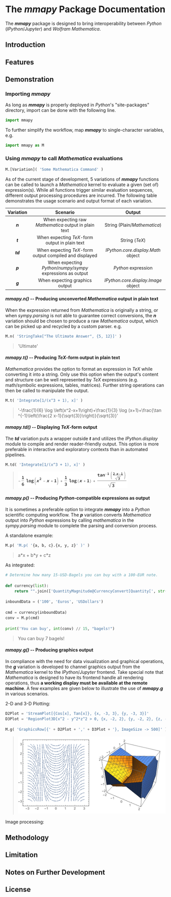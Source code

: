 # The ***mmapy*** Package Documentation

The ***mmapy*** package is designed to bring interoperability between *Python* (*IPython*/*Jupyter*) and *Wolfram Mathematica*.

## Introduction



## Features



## Demonstration

### Importing ***mmapy***

As long as ***mmapy*** is properly deployed in *Python*'s "site-packages" directory, import can be done with the following line.

```python
import mmapy
```

To further simplify the workflow, map ***mmapy*** to single-character variables, e.g.

```python
import mmapy as M
```

### Using ***mmapy*** to call *Mathematica* evaluations

```python
M.[Variation]( 'Some Mathematica Command' )
```

As of the current stage of development, 5 variations of ***mmapy*** functions can be called to launch a *Mathematica* kernel to evaluate a given (set of) expression(s). While all functions trigger similar evaluation sequences, different output processing procedures are incurred. The following table demonstrates the usage scenario and output format of each variation.

| Variation |                 Scenario                 |               Output                |
| :-------: | :--------------------------------------: | :---------------------------------: |
|  ***n***  | When expecting raw *Mathematica* output in plain text |    String (Plain/*Mathematica*)     |
|  ***t***  | When expecting *TeX*-form output in plain text |           String (*TeX*)            |
| ***td***  | When expecting *TeX*-form output compiled and displayed | *IPython.core.display.Math* object  |
|  ***p***  | When expecting *Python*/*numpy*/*sympy* expressions as output |         *Python* expression         |
|  ***g***  |      When expecting graphics output      | *IPython.core.display.Image* object |

#### ***mmapy.n()*** -- Producing unconverted *Mathematica* output in plain text

When the expression returned from *Mathematica* is originally a string, or when *sympy.parsing* is not able to guarantee correct conversions, the ***n*** variation should be chosen to produce a raw *Mathematica* output, which can be picked up and recycled by a custom parser. e.g.

```python
M.n( 'StringTake["The Ultimate Answer", {5, 12}]' )
```

> 'Ultimate'

#### ***mmapy.t()*** -- Producing *TeX*-form output in plain text 

*Mathematica* provides the option to format an expression in *TeX* while converting it into a string. Only use this option when the output's content and structure can be well represented by *TeX* expressions (e.g. math/symbolic expressions, tables, matrices). Further string operations can then be called to manipulate the output.

```python
M.t( 'Integrate[1/(x^3 + 1), x]' )
```

> '-\\frac{1}{6} \\log \\left(x^2-x+1\\right)+\\frac{1}{3} \\log (x+1)+\\frac{\\tan ^{-1}\\left(\\frac{2 x-1}{\\sqrt{3}}\\right)}{\\sqrt{3}}'

#### ***mmapy.td()*** -- Displaying *TeX*-form output 

The ***td*** variation puts a wrapper outside ***t*** and utilizes the *IPython.display* module to compile and render reader-friendly output. This option is more preferable in interactive and exploratory contexts than in automated pipelines. 

```python
M.td( 'Integrate[1/(x^3 + 1), x]' )
```

> ![mmapy.td](documentation-images/TeX.png)

#### ***mmapy.p()*** -- Producing *Python*-compatible expressions as output

It is sometimes a preferable option to integrate ***mmapy*** into a *Python* scientific computing workflow. The ***p*** variation converts *Mathematica* output into *Python* expressions by calling *mathematica* in the *sympy.parsing* module to complete the parsing and conversion process.

A standalone example:

```python
M.p( 'M.p( '{a, b, c}.{x, y, z}' )' )
```

> a\*x + b\*y + c\*z

As integrated:

```python
# Determine how many 15-USD-Bagels you can buy with a 100-EUR note.

def currency(list):
	return "".join(['QuantityMagnitude@CurrencyConvert[Quantity[', str(list[0]), ',', '"', list[1], '"', '],', '"', list[2], '"',']'])

inboundData = ('100', 'Euros', 'USDollars')

cmd = currency(inboundData)
conv = M.p(cmd)

print('You can buy', int(conv) // 15, "bagels!")
```

> You can buy 7 bagels!

#### ***mmapy.g()*** -- Producing graphics output

In compliance with the need for data visualization and graphical operations, the ***g*** variation is developed to channel graphics output from the *Mathematica* kernel to the *IPython*/*Jupyter* frontend. Take special note that *Mathematica* is designed to have its frontend handle all rendering operations, thus **a working display must be available at the remote machine**. A few examples are given below to illustrate the use of ***mmapy.g*** in various scenarios.

2-D and 3-D Plotting:

```python
D2Plot = 'StreamPlot[{Cos[x], Tan[x]}, {x, -3, 3}, {y, -3, 3}]'
D3Plot = 'RegionPlot3D[x^2 - y^2*z^2 > 0, {x, -2, 2}, {y, -2, 2}, {z, -2, 2}]'

M.g( 'GraphicsRow[{' + D2Plot + ',' + D3Plot + '}, ImageSize -> 500]' )
```

> ![2-D and 3-D Plotting](documentation-images/2D+3D.png)

Image processing:



## Methodology



## Limitation



## Notes on Further Development



## License
